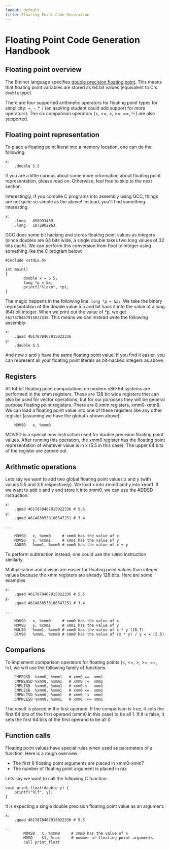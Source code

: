 ```yaml
---
layout: default
title: Floating Point Code Generation
---
```


# Floating Point Code Generation Handbook 

## Floating point overview

The Bminor language specifies [double precision floating point](https://en.wikipedia.org/wiki/IEEE_754). This means that floating point variables are stored as 64 bit values (equivalent to C's `double` type).

There are four supported arithmetic operators for floating point types for simplicity: +, -, *, / (an aspiring student could add support for more operators). The six comparison operators (<, <=, >, >=, ==, !=) are also supported.

## Floating point representation

To place a floating point literal into a memory location, one can do the following:

```
x:
  	.double 5.5
```

If you are a little curious about some more information about floating point representation, please read on. Otherwise, feel free to skip to the next section. 

Interestingly, if you compile C programs into assembly using GCC, things are not quite so simple as the above! Instead, you'll find something interesting:

```
x:
    .long   858993459
    .long   1072902963
```

GCC does some bit hacking and stores floating point values as integers (since doubles are 64 bits wide, a single double takes two long values of 32 bits each). We can perform this conversion from float to integer using something like the C program below:

```
#include <stdio.h>

int main()
{
        double x = 5.5;
        long *p = &x;
        printf("%ld\n", *p);
}
```

The magic happens in the following line: `long *p = &x;`. We take the binary representation of the double value 5.5 and bit hack it into the value of a long (64) bit integer. When we print out the value of *p, we get `4617878467915022336`. This means we can instead write the following assembly:

```
x:
  	.quad 4617878467915022336
y:
  	.double 5.5
```

And now x and y have the same floating point value! If you find it easier, you can represent all your floating point literals as bit-hacked integers as above.

## Registers
All 64 bit floating point computations on modern x86-64 systems are performed in the xmm registers. These are 128 bit wide registers that can also be used for vector operations, but for our purposes they will be general purpose floating point registers. There are 8 xmm registers, xmm0-xmm8. We can load a floating point value into one of these registers like any other register (assuming we have the global x shown above):

```
    MOVSD   x, %xmm0
```

MOVSD is a special mov instruction used for double precision floating point values. After running this operation, the xmm0 register has the floating point representation of whatever value is in x (5.5 in this case). The upper 64 bits of the register are zeroed out.

## Arithmetic operations
Lets say we want to add two global floating point values x and y (with values 5.5 and 3.5 respectively). We load x into xmm0 and y into xmm1. If we want to add x and y and store it into xmm0, we can use the ADDSD instruction:

```
x:
  	.quad 4617878467915022336 # 5.5
y:
  	.quad 4614838538166547251 # 3.4

...

    MOVSD   x, %xmm0     # xmm0 has the value of x
    MOVSD   y, %xmm1     # xmm1 has the value of y
    ADDSD   %xmm1, %xmm0 # xmm0 has the value of x + y
```

To perform subtraction instead, one could use the `SUBSD` instruction similarly.

Multiplication and divison are easier for floating point values than integer values because the xmm registers are already 128 bits. Here are some examples

```
x:
  	.quad 4617878467915022336 # 5.5
y:
  	.quad 4614838538166547251 # 3.4

...

    MOVSD   x, %xmm0     # xmm0 has the value of x
    MOVSD   y, %xmm1     # xmm1 has the value of y
    MULSD   %xmm1, %xmm0 # xmm0 has the value of x * y (18.7)
    DIVSD   %xmm1, %xmm0 # xmm0 has the value of (x * y) / y = x (5.5)
```

## Comparions
To implement comparison operators for floating points (<, <=, >, >=, ==, !=), we will use the following family of functions.
```
    CMPEQSD  %xmm0, %xmm1	# xmm0 ==  xmm1
    CMPNEQSD %xmm0, %xmm1   # xmm0 !=  xmm1
    CMPLTSD  %xmm0, %xmm1	# xmm0 <   xmm1
    CMPLESD  %xmm0, %xmm1	# xmm0 <=  xmm1
    CMPNLTSD %xmm0, %xmm1	# xmm0 !<  xmm1
    CMPNLESD %xmm0, %xmm1	# xmm0 !<= xmm1
```

The result is placed in the first operand. If the comparison is true, it sets the first 64 bits of the first operand (xmm0 in this case) to be all 1. If it is false, it sets the first 64 bits of the first operand to be all 0.

## Function calls
Floating point values have special rules when used as parameters of a function. Here is a rough overview:
* The first 8 floating point arguments are placed in xmm0-xmm7 
* The number of floating point argument is placed in rax

Lets say we want to call the following C function:

```
void print_float(double y) {
    printf("%lf", y);
}
```

It is expecting a single double precision floating point value as an argument.

```
x:
  	.quad 4617878467915022336 # 5.5

...
        MOVSD   x, %xmm0     # xmm0 has the value of x
        MOVQ    $1, %rax     # number of floating point arguments
        call print_float
```
